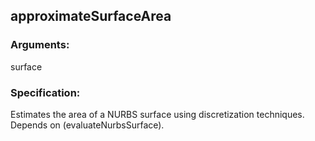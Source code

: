 ## approximateSurfaceArea
### Arguments: 
surface
### Specification: 
Estimates the area of a NURBS surface using discretization techniques. Depends on (evaluateNurbsSurface).
